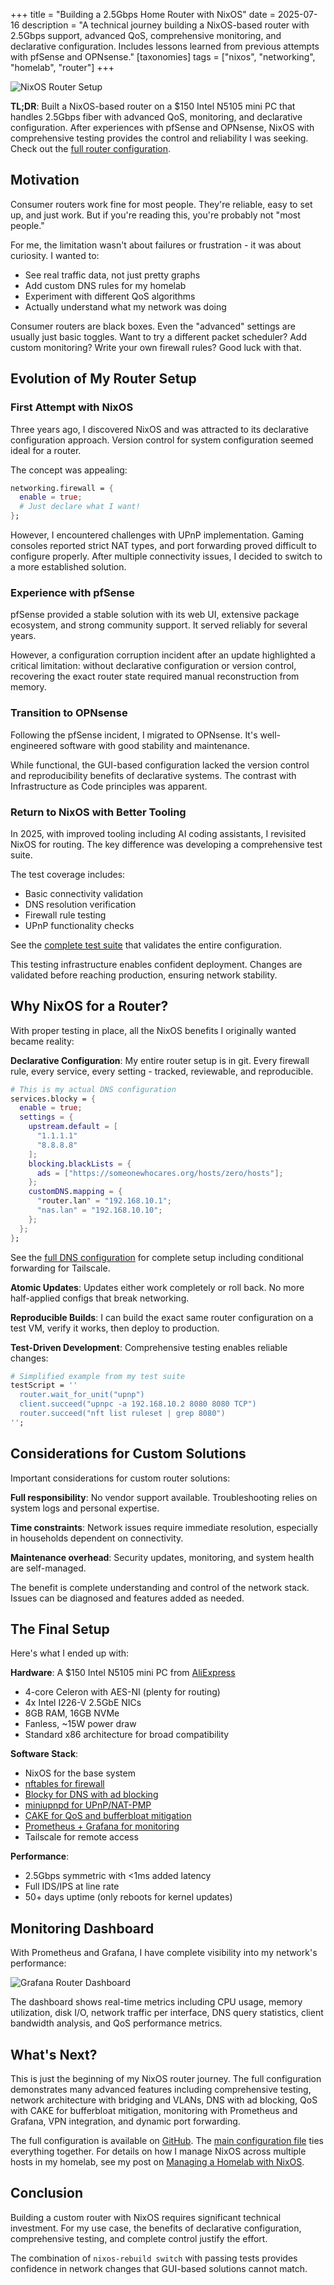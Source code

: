 +++
title = "Building a 2.5Gbps Home Router with NixOS"
date = 2025-07-16
description = "A technical journey building a NixOS-based router with 2.5Gbps support, advanced QoS, comprehensive monitoring, and declarative configuration. Includes lessons learned from previous attempts with pfSense and OPNsense."
[taxonomies]
tags = ["nixos", "networking", "homelab", "router"]
+++

![NixOS Router Setup](/images/nixos-router-hero.png)

**TL;DR**: Built a NixOS-based router on a $150 Intel N5105 mini PC that handles 2.5Gbps fiber with advanced QoS, monitoring, and declarative configuration. After experiences with pfSense and OPNsense, NixOS with comprehensive testing provides the control and reliability I was seeking. Check out the [full router configuration](https://github.com/arsfeld/nixos/tree/0ef5f6f7f22809a16f9f742d8418dd11cd0ea04e/hosts/router).

## Motivation

Consumer routers work fine for most people. They're reliable, easy to set up, and just work. But if you're reading this, you're probably not "most people."

For me, the limitation wasn't about failures or frustration - it was about curiosity. I wanted to:

- See real traffic data, not just pretty graphs
- Add custom DNS rules for my homelab
- Experiment with different QoS algorithms
- Actually understand what my network was doing

Consumer routers are black boxes. Even the "advanced" settings are usually just basic toggles. Want to try a different packet scheduler? Add custom monitoring? Write your own firewall rules? Good luck with that.

## Evolution of My Router Setup

### First Attempt with NixOS

Three years ago, I discovered NixOS and was attracted to its declarative configuration approach. Version control for system configuration seemed ideal for a router.

The concept was appealing:
```nix
networking.firewall = {
  enable = true;
  # Just declare what I want!
};
```

However, I encountered challenges with UPnP implementation. Gaming consoles reported strict NAT types, and port forwarding proved difficult to configure properly. After multiple connectivity issues, I decided to switch to a more established solution.

### Experience with pfSense

pfSense provided a stable solution with its web UI, extensive package ecosystem, and strong community support. It served reliably for several years.

However, a configuration corruption incident after an update highlighted a critical limitation: without declarative configuration or version control, recovering the exact router state required manual reconstruction from memory.

### Transition to OPNsense

Following the pfSense incident, I migrated to OPNsense. It's well-engineered software with good stability and maintenance.

While functional, the GUI-based configuration lacked the version control and reproducibility benefits of declarative systems. The contrast with Infrastructure as Code principles was apparent.

### Return to NixOS with Better Tooling

In 2025, with improved tooling including AI coding assistants, I revisited NixOS for routing. The key difference was developing a comprehensive test suite.

The test coverage includes:
- Basic connectivity validation
- DNS resolution verification
- Firewall rule testing
- UPnP functionality checks

See the [complete test suite](https://github.com/arsfeld/nixos/blob/0ef5f6f7f22809a16f9f742d8418dd11cd0ea04e/tests/router-test.nix) that validates the entire configuration.

This testing infrastructure enables confident deployment. Changes are validated before reaching production, ensuring network stability.

## Why NixOS for a Router?

With proper testing in place, all the NixOS benefits I originally wanted became reality:

**Declarative Configuration**: My entire router setup is in git. Every firewall rule, every service, every setting - tracked, reviewable, and reproducible.

```nix
# This is my actual DNS configuration
services.blocky = {
  enable = true;
  settings = {
    upstream.default = [
      "1.1.1.1"
      "8.8.8.8"
    ];
    blocking.blackLists = {
      ads = ["https://someonewhocares.org/hosts/zero/hosts"];
    };
    customDNS.mapping = {
      "router.lan" = "192.168.10.1";
      "nas.lan" = "192.168.10.10";
    };
  };
};
```

See the [full DNS configuration](https://github.com/arsfeld/nixos/tree/0ef5f6f7f22809a16f9f742d8418dd11cd0ea04e/hosts/router/services/dns.nix) for complete setup including conditional forwarding for Tailscale.

**Atomic Updates**: Updates either work completely or roll back. No more half-applied configs that break networking.

**Reproducible Builds**: I can build the exact same router configuration on a test VM, verify it works, then deploy to production.

**Test-Driven Development**: Comprehensive testing enables reliable changes:

```nix
# Simplified example from my test suite
testScript = ''
  router.wait_for_unit("upnp")
  client.succeed("upnpc -a 192.168.10.2 8080 8080 TCP")
  router.succeed("nft list ruleset | grep 8080")
'';
```

## Considerations for Custom Solutions

Important considerations for custom router solutions:

**Full responsibility**: No vendor support available. Troubleshooting relies on system logs and personal expertise.

**Time constraints**: Network issues require immediate resolution, especially in households dependent on connectivity.

**Maintenance overhead**: Security updates, monitoring, and system health are self-managed.

The benefit is complete understanding and control of the network stack. Issues can be diagnosed and features added as needed.

## The Final Setup

Here's what I ended up with:

**Hardware**: A $150 Intel N5105 mini PC from [AliExpress](https://www.aliexpress.com/item/1005004822012472.html)
- 4-core Celeron with AES-NI (plenty for routing)
- 4x Intel I226-V 2.5GbE NICs
- 8GB RAM, 16GB NVMe
- Fanless, ~15W power draw
- Standard x86 architecture for broad compatibility

**Software Stack**:
- NixOS for the base system
- [nftables for firewall](https://github.com/arsfeld/nixos/tree/0ef5f6f7f22809a16f9f742d8418dd11cd0ea04e/hosts/router/network.nix)
- [Blocky for DNS with ad blocking](https://github.com/arsfeld/nixos/tree/0ef5f6f7f22809a16f9f742d8418dd11cd0ea04e/hosts/router/services/dns.nix)
- [miniupnpd for UPnP/NAT-PMP](https://github.com/arsfeld/nixos/tree/0ef5f6f7f22809a16f9f742d8418dd11cd0ea04e/hosts/router/services/upnp.nix)
- [CAKE for QoS and bufferbloat mitigation](https://github.com/arsfeld/nixos/tree/0ef5f6f7f22809a16f9f742d8418dd11cd0ea04e/hosts/router/traffic-shaping.nix)
- [Prometheus + Grafana for monitoring](https://github.com/arsfeld/nixos/tree/0ef5f6f7f22809a16f9f742d8418dd11cd0ea04e/hosts/router/services/monitoring.nix)
- Tailscale for remote access

**Performance**: 
- 2.5Gbps symmetric with <1ms added latency
- Full IDS/IPS at line rate
- 50+ days uptime (only reboots for kernel updates)

## Monitoring Dashboard

With Prometheus and Grafana, I have complete visibility into my network's performance:

![Grafana Router Dashboard](/images/grafana.png)

The dashboard shows real-time metrics including CPU usage, memory utilization, disk I/O, network traffic per interface, DNS query statistics, client bandwidth analysis, and QoS performance metrics.

## What's Next?

This is just the beginning of my NixOS router journey. The full configuration demonstrates many advanced features including comprehensive testing, network architecture with bridging and VLANs, DNS with ad blocking, QoS with CAKE for bufferbloat mitigation, monitoring with Prometheus and Grafana, VPN integration, and dynamic port forwarding.

The full configuration is available on [GitHub](https://github.com/arsfeld/nixos/tree/0ef5f6f7f22809a16f9f742d8418dd11cd0ea04e/hosts/router). The [main configuration file](https://github.com/arsfeld/nixos/tree/0ef5f6f7f22809a16f9f742d8418dd11cd0ea04e/hosts/router/configuration.nix) ties everything together. For details on how I manage NixOS across multiple hosts in my homelab, see my post on [Managing a Homelab with NixOS](https://blog.arsfeld.dev/posts/managing-homelab-with-nixos/).

## Conclusion

Building a custom router with NixOS requires significant technical investment. For my use case, the benefits of declarative configuration, comprehensive testing, and complete control justify the effort.

The combination of `nixos-rebuild switch` with passing tests provides confidence in network changes that GUI-based solutions cannot match.
